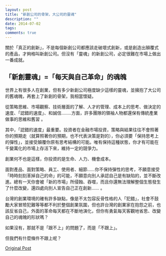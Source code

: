 ```yaml
---
layout: post
title: "新創公司的骨架，大公司的靈魂"
description: ""
date: 2014-07-02
tags: 
comments: true
---
```


關於「真正的創新」，不是每個新創公司都應該走破壞式創新，或是創造出顛覆式的產品，才夠格叫新創公司。但沒有「靈魂」的新創公司，必定很難在市場上做出一番成就。

## 「新創靈魂」=「每天與自己革命」的魂魄

世界上有很多人在創業，但有多少新創公司極度缺少這樣的靈魂，並擁抱了大公司的舊魂魄，再套上了新創的骨架，我相當懷疑。

從策略思維、市場觀察、技術層面的了解、人才的管理、成本上的思考、做決定的速度、「認錯的速度」、和誠信……..方面，許多團隊的領袖人物都還保有傳統產業做事的思維和舊習 。

其中，「認錯的速度」最重要。投資者在金融市場投資，策略與結果往往不會照著你的預期走（就算照著你的預期，也不代表決策是對的），你必須要「保持思考上的彈性」，並接受顛覆你原有思考結構的可能。唯有保持這種狀態，你才有可能在千變萬化的市場上存活下來，維持一定的競爭力。

創業何不也是這樣，你投資的是生命、人力、機會成本。

面對產品、面對策略、員工、使用者、細節……你不保持彈性的思考，不願意接受「時時刻刻革掉自己的命」的可能，不願意向別人承認自己是有缺陷的，並不斷改進。總有一天你會被「新的市場」所侵蝕、吞噬，而且你還無法理解整個生態發生了什麼改變，還四處向別人宣告自己正在創新…… 。

台灣的創業環境的確有許多缺點，像是不太包容反骨性格的人「犯錯」，社會不鼓勵大家冒險犯難等等都不利於整個創業氛圍，但也許台灣的創業家在抱怨之前，也該反省自己，外面的革命每天都在不斷地演化，但你有勇氣每天客觀地省思、改變自己的魂魄的形狀嗎？

如果沒有，那就不是「跟不上」的問題了，而是「不跟上」。

但我們有什麼條件不跟上呢？

[Original Post](https://medium.com/@allenleein/95ce25cee99a)
